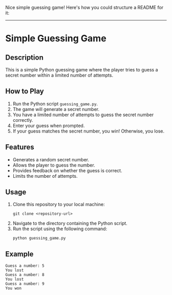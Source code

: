 Nice simple guessing game! Here's how you could structure a README for it:

---

# Simple Guessing Game

## Description

This is a simple Python guessing game where the player tries to guess a secret number within a limited number of attempts.

## How to Play

1. Run the Python script `guessing_game.py`.
2. The game will generate a secret number.
3. You have a limited number of attempts to guess the secret number correctly.
4. Enter your guess when prompted.
5. If your guess matches the secret number, you win! Otherwise, you lose.

## Features

- Generates a random secret number.
- Allows the player to guess the number.
- Provides feedback on whether the guess is correct.
- Limits the number of attempts.

## Usage

1. Clone this repository to your local machine:
   ```
   git clone <repository-url>
   ```
2. Navigate to the directory containing the Python script.
3. Run the script using the following command:
   ```
   python guessing_game.py
   ```

## Example

```
Guess a number: 5
You lost
Guess a number: 8
You lost
Guess a number: 9
You won
```
